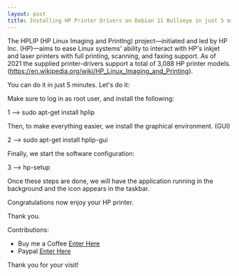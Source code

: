 ```yaml
---
layout: post
title: Installing HP Printer Drivers on Debian 11 Bullseye in just 5 minutes!
---
```


The HPLIP (HP Linux Imaging and Printlng) project—initiated and led by HP Inc. (HP)—aims to ease Linux systems' ability to interact with HP's inkjet and laser printers with full printing, scanning, and faxing support. As of 2021 the supplied printer-drivers support a total of 3,088 HP printer models. (https://en.wikipedia.org/wiki/HP_Linux_Imaging_and_Printing).

You can do it in just 5 minutes. Let's do it:

Make sure to log in as root user, and install the following:

1 --> sudo apt-get install hplip

Then, to make everything easier, we install the graphical environment. (GUI)

2 --> sudo apt-get install hplip-gui

Finally, we start the software configuration:

3 --> hp-setup

Once these steps are done, we will have the application running in the background and the icon appears in the taskbar.

Congratulations now enjoy your HP printer.

Thank you.

Contributions:

+ Buy me a Coffee [Enter Here](https://www.buymeacoffee.com/alvaloper)
+ Paypal [Enter Here](https://www.paypal.com/paypalme/ingespinozalj)

Thank you for your visit! 